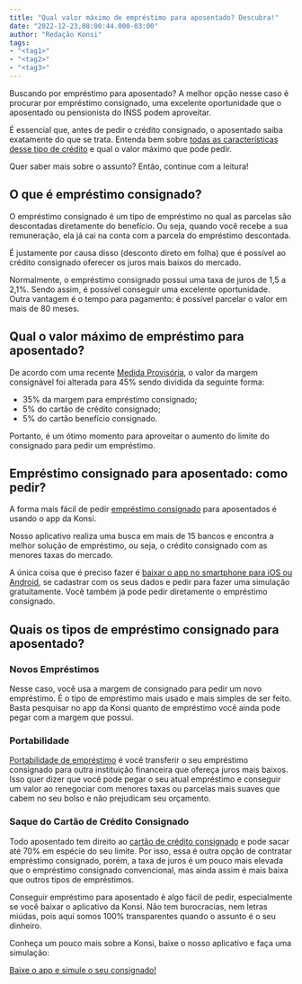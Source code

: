 ```yaml
---
title: "Qual valor máximo de empréstimo para aposentado? Descubra!"
date: "2022-12-23,08:00:44.000-03:00"
author: "Redação Konsi"
tags:
- "<tag1>"
- "<tag2>"
- "<tag3>"
---
```


<p>Buscando por empréstimo para aposentado? A melhor opção nesse caso é procurar por empréstimo consignado, uma excelente oportunidade que o aposentado ou pensionista do INSS podem aproveitar.</p><p>É essencial que, antes de pedir o crédito consignado, o aposentado saiba exatamente do que se trata. Entenda bem sobre <a href="https://www.konsi.com.br/postagens/o-que-e-credito-consignado">todas as características desse tipo de crédito</a> e qual o valor máximo que pode pedir.</p><p>Quer saber mais sobre o assunto? Então, continue com a leitura!</p><!--kg-card-begin: html--><h2>O que é empréstimo consignado?</h2><!--kg-card-end: html--><p>O empréstimo consignado é um tipo de empréstimo no qual as parcelas são descontadas diretamente do benefício. Ou seja, quando você recebe a sua remuneração, ela já cai na conta com a parcela do empréstimo descontada.</p><p>É justamente por causa disso (desconto direto em folha) que é possível ao crédito consignado oferecer os juros mais baixos do mercado.</p><p>Normalmente, o empréstimo consignado possui uma taxa de juros de 1,5 a 2,1%. Sendo assim, é possível conseguir uma excelente oportunidade. Outra vantagem é o tempo para pagamento: é possível parcelar o valor em mais de 80 meses.</p><!--kg-card-begin: html--><h2>Qual o valor máximo de empréstimo para aposentado?</h2><!--kg-card-end: html--><p>De acordo com uma recente <a href="https://www.in.gov.br/web/dou/-/medida-provisoria-n-1.132-de-3-de-agosto-de-2022-419970731">Medida Provisória</a>, o valor da margem consignável foi alterada para 45% sendo dividida da seguinte forma:</p><ul><li>35% da margem para empréstimo consignado;</li><li>5% do cartão de crédito consignado;</li><li>5% do cartão benefício consignado.</li></ul><p>Portanto, é um ótimo momento para aproveitar o aumento do limite do consignado para pedir um empréstimo.</p><!--kg-card-begin: html--><h2>Empréstimo consignado para aposentado: como pedir?</h2><!--kg-card-end: html--><p>A forma mais fácil de pedir <a href="https://www.konsi.com.br/posts/credito-consignado">empréstimo consignado</a> para aposentados é usando o app da Konsi.</p><p>Nosso aplicativo realiza uma busca em mais de 15 bancos e encontra a melhor solução de empréstimo, ou seja, o crédito consignado com as menores taxas do mercado.</p><p>A única coisa que é preciso fazer é <a href="https://q2kj.adj.st/?adj_t=1075aqga&amp;adj_campaign=site&amp;adj_adgroup=blog&amp;adj_creative=emprestimo-para-aposentado">baixar o app no smartphone para iOS ou Android</a>, se cadastrar com os seus dados e pedir para fazer uma simulação gratuitamente. Você também já pode pedir diretamente o empréstimo consignado.</p><!--kg-card-begin: html--><h2>Quais os tipos de empréstimo consignado para aposentado?</h2><!--kg-card-end: html--><!--kg-card-begin: html--><h3>Novos Empréstimos</h3><!--kg-card-end: html--><p>Nesse caso, você usa a margem de consignado para pedir um novo empréstimo. É o tipo de empréstimo mais usado e mais simples de ser feito. Basta pesquisar no app da Konsi quanto de empréstimo você ainda pode pegar com a margem que possui.</p><!--kg-card-begin: html--><h3>Portabilidade</h3><!--kg-card-end: html--><p><a href="https://www.konsi.com.br/postagens/portabilidade-de-emprestimo">Portabilidade de empréstimo</a> é você transferir o seu empréstimo consignado para outra instituição financeira que ofereça juros mais baixos. Isso quer dizer que você pode pegar o seu atual empréstimo e conseguir um valor ao renegociar com menores taxas ou parcelas mais suaves que cabem no seu bolso e não prejudicam seu orçamento.</p><!--kg-card-begin: html--><h3>Saque do Cartão de Crédito Consignado</h3><!--kg-card-end: html--><p>Todo aposentado tem direito ao <a href="https://www.konsi.com.br/posts/cartao-de-credito-consignado">cartão de crédito consignado</a> e pode sacar até 70% em espécie do seu limite. Por isso, essa é outra opção de contratar empréstimo consignado, porém, a taxa de juros é um pouco mais elevada que o empréstimo consignado convencional, mas ainda assim é mais baixa que outros tipos de empréstimos.</p><p>Conseguir empréstimo para aposentado é algo fácil de pedir, especialmente se você baixar o aplicativo da Konsi. Não tem burocracias, nem letras miúdas, pois aqui somos 100% transparentes quando o assunto é o seu dinheiro.</p><p>Conheça um pouco mais sobre a Konsi, baixe o nosso aplicativo e faça uma simulação:</p><div class="kg-card kg-button-card kg-align-center"><a href="https://q2kj.adj.st/?adj_t&#x3D;1075aqga&amp;adj_campaign&#x3D;site&amp;adj_adgroup&#x3D;blog&amp;adj_creative&#x3D;emprestimo-para-aposentado" class="kg-btn kg-btn-accent">Baixe o app e simule o seu consignado!</a></div>
